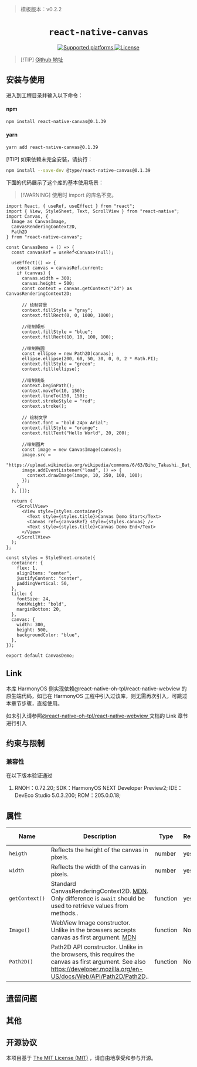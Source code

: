 > 模板版本：v0.2.2

<p align="center">
  <h1 align="center"> <code>react-native-canvas</code> </h1>
</p>
<p align="center">
        <a href="https://github.com/iddan/react-native-canvas">
        <img src="https://img.shields.io/badge/platforms-android%20|%20ios%20|%20windows%20|%20harmony%20-lightgrey.svg" alt="Supported platforms" />
    </a>
    <a href="https://github.com/iddan/react-native-canvas/blob/master/license.txt">
        <img src="https://img.shields.io/badge/license-MIT-green.svg" alt="License" />
    </a>
</p>



> [!TIP] [Github 地址](https://github.com/iddan/react-native-canvas)

## 安装与使用

进入到工程目录并输入以下命令：

<!-- tabs:start -->

#### **npm**

```bash
npm install react-native-canvas@0.1.39
```

#### **yarn**

```bash
yarn add react-native-canvas@0.1.39
```

[!TIP] 如果依赖未完全安装，请执行：
```bash
npm install --save-dev @type/react-native-canvas@0.1.39
```

<!-- tabs:end -->

下面的代码展示了这个库的基本使用场景：

> [!WARNING] 使用时 import 的库名不变。

```tsx
import React, { useRef, useEffect } from "react";
import { View, StyleSheet, Text, ScrollView } from "react-native";
import Canvas, {
  Image as CanvasImage,
  CanvasRenderingContext2D,
  Path2D
} from "react-native-canvas";

const CanvasDemo = () => {
  const canvasRef = useRef<Canvas>(null);

  useEffect(() => {
    const canvas = canvasRef.current;
    if (canvas) {
      canvas.width = 300;
      canvas.height = 500;
      const context = canvas.getContext("2d") as CanvasRenderingContext2D;

      // 绘制背景
      context.fillStyle = "gray";
      context.fillRect(0, 0, 1000, 1000);

      //绘制矩形
      context.fillStyle = "blue";
      context.fillRect(10, 10, 100, 100);

      //绘制椭圆
      const ellipse = new Path2D(canvas);
      ellipse.ellipse(200, 60, 50, 30, 0, 0, 2 * Math.PI);
      context.fillStyle = "green";
      context.fill(ellipse);

      //绘制线条
      context.beginPath();
      context.moveTo(10, 150);
      context.lineTo(150, 150);
      context.strokeStyle = "red";
      context.stroke();

      // 绘制文字
      context.font = "bold 24px Arial";
      context.fillStyle = "orange";
      context.fillText("Hello World", 20, 200);

      //绘制图片
      const image = new CanvasImage(canvas);
      image.src =
        "https://upload.wikimedia.org/wikipedia/commons/6/63/Biho_Takashi._Bat_Before_the_Moon%2C_ca._1910.jpg";
      image.addEventListener("load", () => {
        context.drawImage(image, 10, 250, 100, 100);
      });
    }
  }, []);

  return (
    <ScrollView>
      <View style={styles.container}>
        <Text style={styles.title}>Canvas Demo Start</Text>
        <Canvas ref={canvasRef} style={styles.canvas} />
        <Text style={styles.title}>Canvas Demo End</Text>
      </View>
    </ScrollView>
  );
};

const styles = StyleSheet.create({
  container: {
    flex: 1,
    alignItems: "center",
    justifyContent: "center",
    paddingVertical: 50,
  },
  title: {
    fontSize: 24,
    fontWeight: "bold",
    marginBottom: 20,
  },
  canvas: {
    width: 300,
    height: 500,
    backgroundColor: "blue",
  },
});

export default CanvasDemo;
```

## Link

本库 HarmonyOS 侧实现依赖@react-native-oh-tpl/react-native-webview 的原生端代码，如已在 HarmonyOS 工程中引入过该库，则无需再次引入，可跳过本章节步骤，直接使用。

如未引入请参照[@react-native-oh-tpl/react-native-webview ](react-native-webview.md)文档的 Link 章节进行引入

## 约束与限制

### 兼容性

在以下版本验证通过

1. RNOH：0.72.20; SDK：HarmonyOS NEXT Developer Preview2; IDE：DevEco Studio 5.0.3.200; ROM：205.0.0.18;

## 属性

| Name           | Description                                                                                                                                                                                   | Type     | Required | Platform    | HarmonyOS Support |
| -------------- | --------------------------------------------------------------------------------------------------------------------------------------------------------------------------------------------- | -------- | -------- | ----------- | ----------------- |
| `heigth`       | Reflects the height of the canvas in pixels.                                                                                                                                                  | number   | yes      | Android IOS | YES               |
| `width`        | Reflects the width of the canvas in pixels.                                                                                                                                                   | number   | yes      | Android IOS | YES               |
| `getContext()` | Standard CanvasRenderingContext2D. [MDN](https://developer.mozilla.org/en/docs/Web/API/CanvasRenderingContext2D). Only difference is `await` should be used to retrieve values from methods.. | function | yes      | Android IOS | YES               |
| `Image()`      | WebView Image constructor. Unlike in the browsers accepts canvas as first argument. [MDN](https://developer.mozilla.org/en-US/docs/Web/API/HTMLImageElement/Image)                            | function | No       | Android IOS | YES               |
| `Path2D()`     | Path2D API constructor. Unlike in the browsers, this requires the canvas as first argument. See also https://developer.mozilla.org/en-US/docs/Web/API/Path2D/Path2D..                         | function | No       | Android IOS | YES               |

## 遗留问题

## 其他

## 开源协议

本项目基于 [The MIT License (MIT)](https://github.com/iddan/react-native-canvas/blob/master/license.txt) ，请自由地享受和参与开源。
